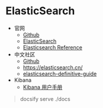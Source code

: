 # ElasticSearch

- 官网
  - [Github](https://github.com/elastic)
  - [ElasticSearch](https://www.elastic.co/products/elasticsearch)
  - [Elasticsearch Reference](https://www.elastic.co/guide/en/elasticsearch/reference/current/index.html)
- 中文社区
  - [Github](https://github.com/elasticsearch-cn)
  - https://elasticsearch.cn/
  - [elasticsearch-definitive-guide](https://github.com/elasticsearch-cn/elasticsearch-definitive-guide)
- Kibana
  - [Kibana 用户手册](https://www.elastic.co/guide/cn/kibana/current/index.html)



> docsify serve ./docs
